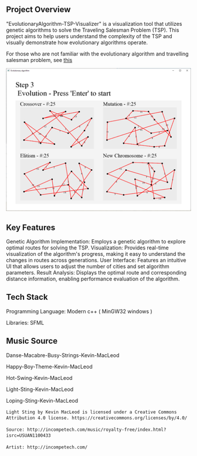 ## Project Overview

"EvolutionaryAlgorithm-TSP-Visualizer" is a visualization tool that utilizes genetic algorithms to solve the Traveling Salesman Problem (TSP). This project aims to help users understand the complexity of the TSP and visually demonstrate how evolutionary algorithms operate.

For those who are not familiar with the evolutionary algorithm and travelling salesman problem, see [this](https://chulminator.github.io/posts/Evolutionary-Algorithm-travelling-salesman-problem/)

![Overview](./Media/Overview.png)

## Key Features

Genetic Algorithm Implementation: Employs a genetic algorithm to explore optimal routes for solving the TSP.
Visualization: Provides real-time visualization of the algorithm's progress, making it easy to understand the changes in routes across generations.
User Interface: Features an intuitive UI that allows users to adjust the number of cities and set algorithm parameters.
Result Analysis: Displays the optimal route and corresponding distance information, enabling performance evaluation of the algorithm.

## Tech Stack

Programming Language: Modern c++ ( MinGW32 windows )

Libraries: SFML

## Music Source

Danse-Macabre-Busy-Strings-Kevin-MacLeod

Happy-Boy-Theme-Kevin-MacLeod

Hot-Swing-Kevin-MacLeod

Light-Sting-Kevin-MacLeod

Loping-Sting-Kevin-MacLeod


```text
Light Sting by Kevin MacLeod is licensed under a Creative Commons Attribution 4.0 license. https://creativecommons.org/licenses/by/4.0/

Source: http://incompetech.com/music/royalty-free/index.html?isrc=USUAN1100433

Artist: http://incompetech.com/
```

